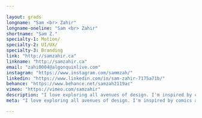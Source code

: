 ```yaml
---

layout: grads
longname: "Sam <br> Zahir"
longname-oneline: "Sam <br> Zahir"
shortname: "Sam Z."
specialty-1: Motion/
specialty-2: UI/UX/
specialty-3: Branding
link: "http://samzahir.ca"
linkname: "http://samzahir.ca"
email: "zahi0004@algonquinlive.com"
instagram: "https://www.instagram.com/sammzah/"
linkedin: "https://www.linkedin.com/in/sam-zahir-7175a71b/"
behance: "https://www.behance.net/samzah2119ac"
vimeo: "https://vimeo.com/samzahir"
description: "I love exploring all avenues of design. I'm inspired by comics and sci-fi. I want to keep learning and applying knowledge, creative, & strategic thinking to solve problems. Like Batman."
meta: "I love exploring all avenues of design. I'm inspired by comics and sci-fi. I want to keep learning and applying knowledge, creative, and strategic thinking to solve problems. Like Batman."

---
```

